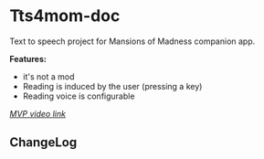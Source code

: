 # Tts4mom-doc

Text to speech project for Mansions of Madness companion app.

**Features:**
* it's not a mod
* Reading is induced by the user (pressing a key)
* Reading voice is configurable

[*MVP video link*](/docs/demo.mp4)


## ChangeLog